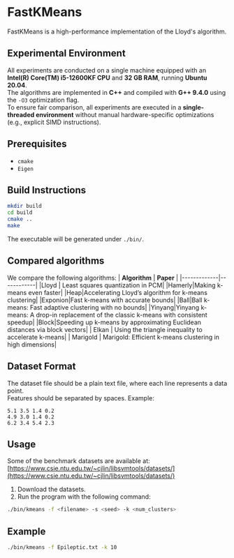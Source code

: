 # FastKMeans

FastKMeans is a high-performance implementation of the Lloyd's algorithm.

## Experimental Environment

All experiments are conducted on a single machine equipped with an **Intel(R) Core(TM) i5-12600KF CPU** and **32 GB RAM**, running **Ubuntu 20.04**.  
The algorithms are implemented in **C++** and compiled with **G++ 9.4.0** using the `-O3` optimization flag.  
To ensure fair comparison, all experiments are executed in a **single-threaded environment** without manual hardware-specific optimizations (e.g., explicit SIMD instructions).

## Prerequisites

- `cmake`
- `Eigen`

## Build Instructions

```bash
mkdir build
cd build
cmake ..
make
```

The executable will be generated under `./bin/`.


## Compared algorithms
We compare the following algorithms:
| __Algorithm__ | __Paper__ |
|-------------|------------|
|Lloyd  |   Least squares quantization in PCM|
|Hamerly|Making k-means even faster|
|Heap|Accelerating Lloyd’s algorithm for k-means clustering|
|Exponion|Fast k-means with accurate bounds|
|Ball|Ball k-means: Fast adaptive clustering with no bounds|
|Yinyang|Yinyang k-means: A drop-in replacement of the classic k-means with consistent speedup|
|Block|Speeding up k-means by approximating Euclidean distances via block vectors|
| Elkan         | Using the triangle inequality to accelerate k-means|
| Marigold         | Marigold: Efficient k-means clustering in high dimensions|


## Dataset Format

The dataset file should be a plain text file, where each line represents a data point.  
Features should be separated by spaces. Example:

```
5.1 3.5 1.4 0.2
4.9 3.0 1.4 0.2
6.2 3.4 5.4 2.3
```


## Usage

Some of the benchmark datasets are available at:  
[https://www.csie.ntu.edu.tw/~cjlin/libsvmtools/datasets/](https://www.csie.ntu.edu.tw/~cjlin/libsvmtools/datasets/)

1. Download the datasets.
2. Run the program with the following command:

```bash
./bin/kmeans -f <filename> -s <seed> -k <num_clusters>
```

## Example

```bash
./bin/kmeans -f Epileptic.txt -k 10
```
